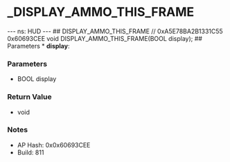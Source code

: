 # _DISPLAY_AMMO_THIS_FRAME

--- ns: HUD --- ## DISPLAY_AMMO_THIS_FRAME  // 0xA5E78BA2B1331C55 0x60693CEE void DISPLAY_AMMO_THIS_FRAME(BOOL display);   ## Parameters * **display**:

### Parameters
* BOOL display

### Return Value
* void

### Notes
* AP Hash: 0x0x60693CEE
* Build: 811

